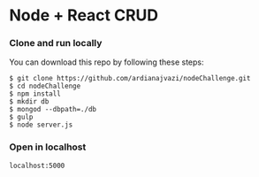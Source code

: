 # Node + React CRUD

### Clone and run locally
You can download this repo by following these steps:
```
$ git clone https://github.com/ardianajvazi/nodeChallenge.git
$ cd nodeChallenge
$ npm install
$ mkdir db
$ mongod --dbpath=./db
$ gulp
$ node server.js
```

### Open in localhost

```
localhost:5000
```
